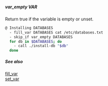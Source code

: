 ##### var_empty VAR

Return true if the variable is empty or unset.

```bash
@ Installing DATABASES
  - fill_var DATABASES cat /etc/databases.txt
  - skip_if var_empty DATABASES
  for db in $DATABASES; do
    - call ./install-db "$db"
  done
```

##### See also

[fill_var](set_var.md)  
[set_var](set_var.md)  

